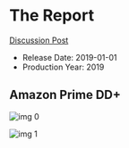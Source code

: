 # The Report

[Discussion Post](https://www.avsforum.com/threads/bass-eq-for-filtered-movies.2995212/post-59236216)

* Release Date: 2019-01-01
* Production Year: 2019

## Amazon Prime DD+

![img 0](https://i.imgur.com/AB1lbPQ.jpg)

![img 1](https://i.imgur.com/IEgMax9.jpg)

